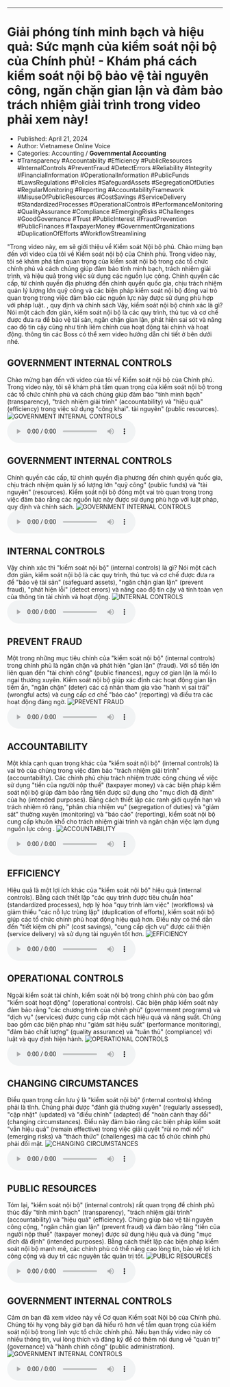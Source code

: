 
---

# Giải phóng tính minh bạch và hiệu quả: Sức mạnh của kiểm soát nội bộ của Chính phủ! - Khám phá cách kiểm soát nội bộ bảo vệ tài nguyên công, ngăn chặn gian lận và đảm bảo trách nhiệm giải trình trong video phải xem này!

- Published: April 21, 2024
- Author: Vietnamese Online Voice
- Categories: Accounting / **Governmental Accounting**
- #Transparency #Accountability #Efficiency #PublicResources #InternalControls #PreventFraud #DetectErrors #Reliability #Integrity #FinancialInformation #OperationalInformation #PublicFunds #LawsRegulations #Policies #SafeguardAssets #SegregationOfDuties #RegularMonitoring #Reporting #AccountabilityFramework #MisuseOfPublicResources #CostSavings #ServiceDelivery #StandardizedProcesses #OperationalControls #PerformanceMonitoring #QualityAssurance #Compliance #EmergingRisks #Challenges #GoodGovernance #Trust #PublicInterest #FraudPrevention #PublicFinances #TaxpayerMoney #GovernmentOrganizations #DuplicationOfEfforts #WorkflowStreamlining

"Trong video này, em sẽ giới thiệu về Kiểm soát Nội bộ phủ. Chào mừng bạn đến với video của tôi về Kiểm soát nội bộ của Chính phủ. Trong video này, tôi sẽ khám phá tầm quan trọng của kiểm soát nội bộ trong các tổ chức chính phủ và cách chúng giúp đảm bảo tính minh bạch, trách nhiệm giải trình, và hiệu quả trong việc sử dụng các nguồn lực công. Chính quyền các cấp, từ chính quyền địa phương đến chính quyền quốc gia, chịu trách nhiệm quản lý lượng lớn quỹ công và các biện pháp kiểm soát nội bộ đóng vai trò quan trọng trong việc đảm bảo các nguồn lực này được sử dụng phù hợp với pháp luật. , quy định và chính sách Vậy, kiểm soát nội bộ chính xác là gì? Nói một cách đơn giản, kiểm soát nội bộ là các quy trình, thủ tục và cơ chế được đưa ra để bảo vệ tài sản, ngăn chặn gian lận, phát hiện sai sót và nâng cao độ tin cậy cũng như tính liêm chính của hoạt động tài chính và hoạt động. thông tin các Boss có thể xem video hướng dẫn chi tiết ở bên dưới nhé.


## GOVERNMENT INTERNAL CONTROLS

Chào mừng bạn đến với video của tôi về Kiểm soát nội bộ của Chính phủ. Trong video này, tôi sẽ khám phá tầm quan trọng của kiểm soát nội bộ trong các tổ chức chính phủ và cách chúng giúp đảm bảo "tính minh bạch" (transparency), "trách nhiệm giải trình" (accountability) và "hiệu quả" (efficiency) trong việc sử dụng "công khai". tài nguyên" (public resources).
![GOVERNMENT INTERNAL CONTROLS](https://http-archiver-apis-production-80.schnworks.com/storage/images/transitions/2024-04-21/transition-16931117486-Montserrat-Regular-004895.jpg)
<audio controls>
    <source src="https://http-archiver-apis-production-80.schnworks.com/storage/audio/file-12659572316.mp3" type="audio/mpeg">
</audio>



## GOVERNMENT INTERNAL CONTROLS

Chính quyền các cấp, từ chính quyền địa phương đến chính quyền quốc gia, chịu trách nhiệm quản lý số lượng lớn "quỹ công" (public funds) và "tài nguyên" (resources). Kiểm soát nội bộ đóng một vai trò quan trọng trong việc đảm bảo rằng các nguồn lực này được sử dụng phù hợp với luật pháp, quy định và chính sách.
![GOVERNMENT INTERNAL CONTROLS](https://http-archiver-apis-production-80.schnworks.com/storage/images/transitions/2024-04-21/transition--1140947373-Montserrat-Bold-673AB7.jpg)
<audio controls>
    <source src="https://http-archiver-apis-production-80.schnworks.com/storage/audio/file-8884642176.mp3" type="audio/mpeg">
</audio>



## INTERNAL CONTROLS

Vậy chính xác thì "kiểm soát nội bộ" (internal controls) là gì? Nói một cách đơn giản, kiểm soát nội bộ là các quy trình, thủ tục và cơ chế được đưa ra để "bảo vệ tài sản" (safeguard assets), "ngăn chặn gian lận" (prevent fraud), "phát hiện lỗi" (detect errors) và nâng cao độ tin cậy và tính toàn vẹn của thông tin tài chính và hoạt động.
![INTERNAL CONTROLS](https://http-archiver-apis-production-80.schnworks.com/storage/images/transitions/2024-04-21/transition--2278753246-Montserrat-Black-880E4F.jpg)
<audio controls>
    <source src="https://http-archiver-apis-production-80.schnworks.com/storage/audio/file-12804354973.mp3" type="audio/mpeg">
</audio>



## PREVENT FRAUD

Một trong những mục tiêu chính của "kiểm soát nội bộ" (internal controls) trong chính phủ là ngăn chặn và phát hiện "gian lận" (fraud). Với số tiền lớn liên quan đến "tài chính công" (public finances), nguy cơ gian lận là mối lo ngại thường xuyên. Kiểm soát nội bộ giúp xác định các hoạt động gian lận tiềm ẩn, "ngăn chặn" (deter) các cá nhân tham gia vào "hành vi sai trái" (wrongful acts) và cung cấp cơ chế "báo cáo" (reporting) và điều tra các hoạt động đáng ngờ.
![PREVENT FRAUD](https://http-archiver-apis-production-80.schnworks.com/storage/images/transitions/2024-04-21/transition--28050161490-Montserrat-Bold-512DA8.jpg)
<audio controls>
    <source src="https://http-archiver-apis-production-80.schnworks.com/storage/audio/file-23007537738.mp3" type="audio/mpeg">
</audio>



## ACCOUNTABILITY

Một khía cạnh quan trọng khác của "kiểm soát nội bộ" (internal controls) là vai trò của chúng trong việc đảm bảo "trách nhiệm giải trình" (accountability). Các chính phủ chịu trách nhiệm trước công chúng về việc sử dụng "tiền của người nộp thuế" (taxpayer money) và các biện pháp kiểm soát nội bộ giúp đảm bảo rằng tiền được sử dụng cho "mục đích đã định" của họ (intended purposes). Bằng cách thiết lập các ranh giới quyền hạn và trách nhiệm rõ ràng, "phân chia nhiệm vụ" (segregation of duties) và "giám sát" thường xuyên (monitoring) và "báo cáo" (reporting), kiểm soát nội bộ cung cấp khuôn khổ cho trách nhiệm giải trình và ngăn chặn việc lạm dụng nguồn lực công .
![ACCOUNTABILITY](https://http-archiver-apis-production-80.schnworks.com/storage/images/transitions/2024-04-21/transition--19655018927-Montserrat-Bold-880E4F.jpg)
<audio controls>
    <source src="https://http-archiver-apis-production-80.schnworks.com/storage/audio/file-4509172512.mp3" type="audio/mpeg">
</audio>



## EFFICIENCY

Hiệu quả là một lợi ích khác của "kiểm soát nội bộ" hiệu quả (internal controls). Bằng cách thiết lập "các quy trình được tiêu chuẩn hóa" (standardized processes), hợp lý hóa "quy trình làm việc" (workflows) và giảm thiểu "các nỗ lực trùng lặp" (duplication of efforts), kiểm soát nội bộ giúp các tổ chức chính phủ hoạt động hiệu quả hơn. Điều này có thể dẫn đến "tiết kiệm chi phí" (cost savings), "cung cấp dịch vụ" được cải thiện (service delivery) và sử dụng tài nguyên tốt hơn.
![EFFICIENCY](https://http-archiver-apis-production-80.schnworks.com/storage/images/transitions/2024-04-21/transition--2647339614-Montserrat-ExtraBold-283593.jpg)
<audio controls>
    <source src="https://http-archiver-apis-production-80.schnworks.com/storage/audio/file-11401035617.mp3" type="audio/mpeg">
</audio>



## OPERATIONAL CONTROLS

Ngoài kiểm soát tài chính, kiểm soát nội bộ trong chính phủ còn bao gồm "kiểm soát hoạt động" (operational controls). Các biện pháp kiểm soát này đảm bảo rằng "các chương trình của chính phủ" (government programs) và "dịch vụ" (services) được cung cấp một cách hiệu quả và năng suất. Chúng bao gồm các biện pháp như "giám sát hiệu suất" (performance monitoring), "đảm bảo chất lượng" (quality assurance) và "tuân thủ" (compliance) với luật và quy định hiện hành.
![OPERATIONAL CONTROLS](https://http-archiver-apis-production-80.schnworks.com/storage/images/transitions/2024-04-21/transition--9876178971-Montserrat-Bold-9C27B0.jpg)
<audio controls>
    <source src="https://http-archiver-apis-production-80.schnworks.com/storage/audio/file-39966736140.mp3" type="audio/mpeg">
</audio>



## CHANGING CIRCUMSTANCES

Điều quan trọng cần lưu ý là "kiểm soát nội bộ" (internal controls) không phải là tĩnh. Chúng phải được "đánh giá thường xuyên" (regularly assessed), "cập nhật" (updated) và "điều chỉnh" (adapted) để "hoàn cảnh thay đổi" (changing circumstances). Điều này đảm bảo rằng các biện pháp kiểm soát "vẫn hiệu quả" (remain effective) trong việc giải quyết "rủi ro mới nổi" (emerging risks) và "thách thức" (challenges) mà các tổ chức chính phủ phải đối mặt.
![CHANGING CIRCUMSTANCES](https://http-archiver-apis-production-80.schnworks.com/storage/images/transitions/2024-04-21/transition--28507561707-Montserrat-Thin-1A237E.jpg)
<audio controls>
    <source src="https://http-archiver-apis-production-80.schnworks.com/storage/audio/file-8177373039.mp3" type="audio/mpeg">
</audio>



## PUBLIC RESOURCES

Tóm lại, "kiểm soát nội bộ" (internal controls) rất quan trọng để chính phủ thúc đẩy "tính minh bạch" (transparency), "trách nhiệm giải trình" (accountability) và "hiệu quả" (efficiency). Chúng giúp bảo vệ tài nguyên công cộng, "ngăn chặn gian lận" (prevent fraud) và đảm bảo rằng "tiền của người nộp thuế" (taxpayer money) được sử dụng hiệu quả và đúng "mục đích đã định" (intended purposes). Bằng cách thiết lập các biện pháp kiểm soát nội bộ mạnh mẽ, các chính phủ có thể nâng cao lòng tin, bảo vệ lợi ích công cộng và duy trì các nguyên tắc quản trị tốt.
![PUBLIC RESOURCES](https://http-archiver-apis-production-80.schnworks.com/storage/images/transitions/2024-04-21/transition--23326304959-Montserrat-Regular-7B1FA2.jpg)
<audio controls>
    <source src="https://http-archiver-apis-production-80.schnworks.com/storage/audio/file-4193899813.mp3" type="audio/mpeg">
</audio>



## GOVERNMENT INTERNAL CONTROLS

Cảm ơn bạn đã xem video này về Cơ quan Kiểm soát Nội bộ của Chính phủ. Chúng tôi hy vọng bây giờ bạn đã hiểu rõ hơn về tầm quan trọng của kiểm soát nội bộ trong lĩnh vực tổ chức chính phủ. Nếu bạn thấy video này có nhiều thông tin, vui lòng thích và đăng ký để có thêm nội dung về "quản trị" (governance) và "hành chính công" (public administration).
![GOVERNMENT INTERNAL CONTROLS](https://http-archiver-apis-production-80.schnworks.com/storage/images/transitions/2024-04-21/transition-28711771153-Montserrat-Regular-880E4F.jpg)
<audio controls>
    <source src="https://http-archiver-apis-production-80.schnworks.com/storage/audio/file-41860056665.mp3" type="audio/mpeg">
</audio>


